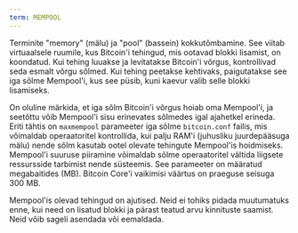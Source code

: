 ```yaml
---
term: MEMPOOL
---
```


Terminite "memory" (mälu) ja "pool" (bassein) kokkutõmbamine. See viitab virtuaalsele ruumile, kus Bitcoin'i tehingud, mis ootavad blokki lisamist, on koondatud. Kui tehing luuakse ja levitatakse Bitcoin'i võrgus, kontrollivad seda esmalt võrgu sõlmed. Kui tehing peetakse kehtivaks, paigutatakse see iga sõlme Mempool'i, kus see püsib, kuni kaevur valib selle blokki lisamiseks.

On oluline märkida, et iga sõlm Bitcoin'i võrgus hoiab oma Mempool'i, ja seetõttu võib Mempool'i sisu erinevates sõlmedes igal ajahetkel erineda. Eriti tähtis on `maxmempool` parameeter iga sõlme `bitcoin.conf` failis, mis võimaldab operaatoritel kontrollida, kui palju RAM'i (juhusliku juurdepääsuga mälu) nende sõlm kasutab ootel olevate tehingute Mempool'is hoidmiseks. Mempool'i suuruse piiramine võimaldab sõlme operaatoritel vältida liigsete ressursside tarbimist nende süsteemis. See parameeter on määratud megabaitides (MB). Bitcoin Core'i vaikimisi väärtus on praeguse seisuga 300 MB.

Mempool'is olevad tehingud on ajutised. Neid ei tohiks pidada muutumatuks enne, kui need on lisatud blokki ja pärast teatud arvu kinnituste saamist. Neid võib sageli asendada või eemaldada.